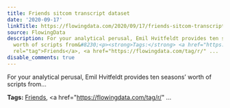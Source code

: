 ```yaml
---
title: Friends sitcom transcript dataset
date: '2020-09-17'
linkTitle: https://flowingdata.com/2020/09/17/friends-sitcom-transcript-dataset/
source: FlowingData
description: For your analytical perusal, Emil Hvitfeldt provides ten seasons&#8217;
  worth of scripts from&#8230;<p><strong>Tags:</strong> <a href="https://flowingdata.com/tag/friends/"
  rel="tag">Friends</a>, <a href="https://flowingdata.com/tag/r/" ...
disable_comments: true
---
```

For your analytical perusal, Emil Hvitfeldt provides ten seasons&#8217; worth of scripts from&#8230;<p><strong>Tags:</strong> <a href="https://flowingdata.com/tag/friends/" rel="tag">Friends</a>, <a href="https://flowingdata.com/tag/r/" ...